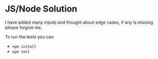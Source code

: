 # JS/Node Solution

I have added many inputs and thought about edge cases, if any is missing please forgive me.

To run the tests you can:

- `npm install`
- `npm test`
